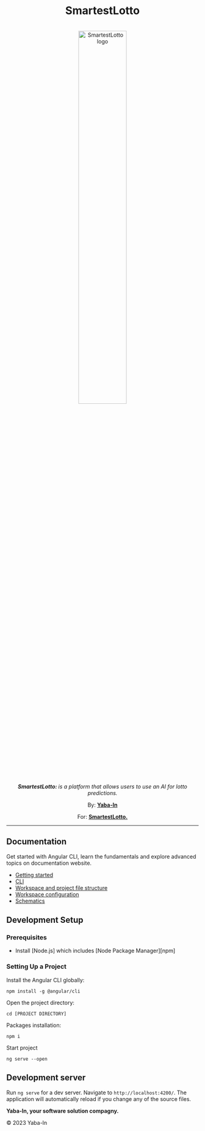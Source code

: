 <h1 align="center">SmartestLotto</h1>

<p align="center">
  <br>
  <img src="http://drive.google.com/uc?id=11S1terSxUJRSJoFN9Kw-3RDwUy4phs3d" alt="SmartestLotto logo" width="50%" height="50%"/>
  <br><br>
  <i><b> SmartestLotto: </b>is a platform that allows users to use an AI for lotto predictions.</i>
  <br>
</p>

<p align="center">By:
  <a href="https://yaba-in.com" target="_blank"><strong>Yaba-In</strong></a>
  <br>
</p>

<p align="center">For:
  <a href="https://yaba-in.com" target="_blank"><strong>SmartestLotto.</strong></a>
  <br>
</p>


<hr>

## Documentation

Get started with Angular CLI, learn the fundamentals and explore advanced topics on documentation website.

- [Getting started](https://angular.io/start)
- [CLI](https://angular.io/cli)
- [Workspace and project file structure](https://angular.io/guide/file-structure)
- [Workspace configuration](https://angular.io/guide/workspace-config)
- [Schematics](https://angular.io/guide/schematics)


## Development Setup


### Prerequisites

- Install [Node.js] which includes [Node Package Manager][npm]

### Setting Up a Project

Install the Angular CLI globally:

```
npm install -g @angular/cli
```

Open the project directory:

```
cd [PROJECT DIRECTORY]
```

Packages installation:

```
npm i
```

Start project

```
ng serve --open
```

## Development server

Run `ng serve` for a dev server. Navigate to `http://localhost:4200/`. The application will automatically reload if you change any of the source files.




**Yaba-In, your software solution compagny.**



© 2023 Yaba-In
